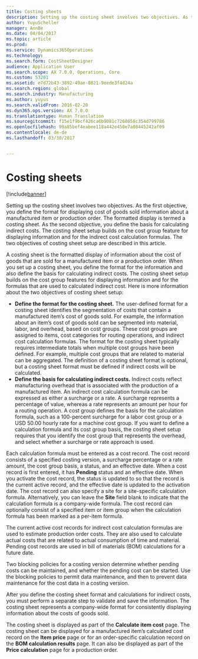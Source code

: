```yaml
---
title: Costing sheets
description: Setting up the costing sheet involves two objectives. As the first objective, you define the format for displaying cost of goods sold information about a manufactured item or production order. The formatted display is termed a costing sheet. As the second objective, you define the basis for calculating indirect costs. The costing sheet setup builds on the cost group feature for displaying information and for the indirect cost calculation formulas. The two objectives of costing sheet setup are described in this article.
author: YuyuScheller
manager: AnnBe
ms.date: 04/04/2017
ms.topic: article
ms.prod: 
ms.service: Dynamics365Operations
ms.technology: 
ms.search.form: CostSheetDesigner
audience: Application User
ms.search.scope: AX 7.0.0, Operations, Core
ms.custom: 53201
ms.assetid: e7d72b43-3892-49ae-8821-9eede3f4d24a
ms.search.region: global
ms.search.industry: Manufacturing
ms.author: yuyus
ms.search.validFrom: 2016-02-28
ms.dyn365.ops.version: AX 7.0.0
ms.translationtype: Human Translation
ms.sourcegitcommit: f15e1f9bcf426ca6b9081c7260858c354d799786
ms.openlocfilehash: 99a85bef4eabee118a442e450e7a08445242af09
ms.contentlocale: de-de
ms.lasthandoff: 03/30/2017


---
```


# <a name="costing-sheets"></a>Costing sheets

[!include[banner](../includes/banner.md)]


Setting up the costing sheet involves two objectives. As the first objective, you define the format for displaying cost of goods sold information about a manufactured item or production order. The formatted display is termed a costing sheet. As the second objective, you define the basis for calculating indirect costs. The costing sheet setup builds on the cost group feature for displaying information and for the indirect cost calculation formulas. The two objectives of costing sheet setup are described in this article. 

A costing sheet is the formatted display of information about the cost of goods that are sold for a manufactured item or a production order. When you set up a costing sheet, you define the format for the information and also define the basis for calculating indirect costs. The costing sheet setup builds on the cost group features for displaying information and for the formulas that are used to calculated indirect cost. Here is more information about the two objectives of costing sheet setup:
-   **Define the format for the costing sheet.** The user-defined format for a costing sheet identifies the segmentation of costs that contain a manufactured item’s cost of goods sold. For example, the information about an item’s cost of goods sold can be segmented into material, labor, and overhead, based on cost groups. These cost groups are assigned to items, cost categories for routing operations, and indirect cost calculation formulas. The format for the costing sheet typically requires intermediate totals when multiple cost groups have been defined. For example, multiple cost groups that are related to material can be aggregated. The definition of a costing sheet format is optional, but a costing sheet format must be defined if indirect costs will be calculated.
-   **Define the basis for calculating indirect costs.** Indirect costs reflect manufacturing overhead that is associated with the production of a manufactured item. An indirect cost calculation formula can be expressed as either a surcharge or a rate. A surcharge represents a percentage of value, whereas a rate represents an amount per hour for a routing operation. A cost group defines the basis for the calculation formula, such as a 100-percent surcharge for a labor cost group or a USD 50.00 hourly rate for a machine cost group. If you want to define a calculation formula and its cost group basis, the costing sheet setup requires that you identify the cost group that represents the overhead, and select whether a surcharge or rate approach is used.

Each calculation formula must be entered as a cost record. The cost record consists of a specified costing version, a surcharge percentage or a rate amount, the cost group basis, a status, and an effective date. When a cost record is first entered, it has **Pending** status and an effective date. When you activate the cost record, the status is updated to so that the record is the current active record, and the effective date is updated to the activation date. The cost record can also specify a site for a site-specific calculation formula. Alternatively, you can leave the **Site** field blank to indicate that the calculation formula is a company-wide formula. The cost record can optionally consist of a specified item or item group when the calculation formula has been marked as a per-item formula. 

The current active cost records for indirect cost calculation formulas are used to estimate production order costs. They are also used to calculate actual costs that are related to actual consumption of time and material. Pending cost records are used in bill of materials (BOM) calculations for a future date. 

Two blocking policies for a costing version determine whether pending costs can be maintained, and whether the pending cost can be started. Use the blocking policies to permit data maintenance, and then to prevent data maintenance for the cost data in a costing version. 

After you define the costing sheet format and calculations for indirect costs, you must perform a separate step to validate and save the information. The costing sheet represents a company-wide format for consistently displaying information about the costs of goods sold. 

The costing sheet is displayed as part of the **Calculate item cost** page. The costing sheet can be displayed for a manufactured item’s calculated cost record on the **Item price** page or for an order-specific calculation record on the **BOM calculation results** page. It can also be displayed as part of the **Price calculation** page for a production order.






